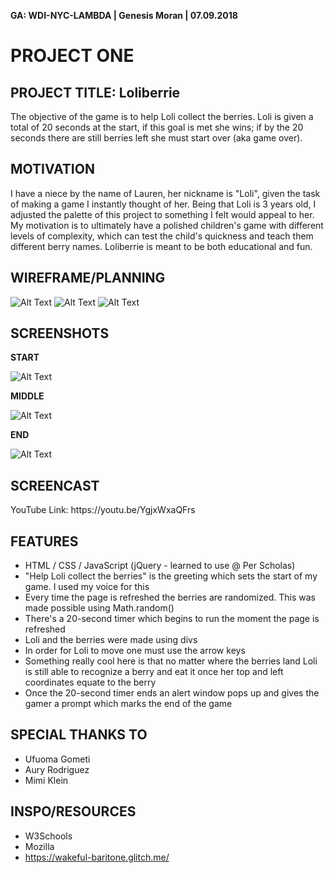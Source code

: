 **GA: WDI-NYC-LAMBDA | Genesis Moran | 07.09.2018**

# PROJECT ONE

## PROJECT TITLE: Loliberrie
<p>The objective of the game is to help Loli collect the berries. Loli is given a total of 20 seconds at the start, if this goal is met she wins; if by the 20 seconds there are still berries left she must start over (aka game over).</p>

## MOTIVATION
<p>I have a niece by the name of Lauren, her nickname is "Loli", given the task of making a game I instantly thought of her. Being that Loli is 3 years old, I adjusted the palette of this project to something I felt would appeal to her. My motivation is to ultimately have a polished children's game with different levels of complexity, which can test the child's quickness and teach them different berry names. Loliberrie is meant to be both educational and fun.</p>

## WIREFRAME/PLANNING
![Alt Text](https://github.com/genesisMoran/project_one/blob/master/README_planning/genesisMoran_1.jpeg)
![Alt Text](https://github.com/genesisMoran/project_one/blob/master/README_planning/genesisMoran_2.jpeg)
![Alt Text](https://github.com/genesisMoran/project_one/blob/master/README_planning/gM_online-whiteboard.png)

## SCREENSHOTS
**START**

![Alt Text](https://github.com/genesisMoran/project_one/blob/master/README_planning/one.png)

**MIDDLE**

![Alt Text](https://github.com/genesisMoran/project_one/blob/master/README_planning/two.png)

**END**

![Alt Text](https://github.com/genesisMoran/project_one/blob/master/README_planning/three.png)

## SCREENCAST
<p>YouTube Link: https://youtu.be/YgjxWxaQFrs </p>

## FEATURES
- HTML / CSS / JavaScript (jQuery - learned to use @ Per Scholas)
- "Help Loli collect the berries" is the greeting which sets the start of my game. I used my voice for this
- Every time the page is refreshed the berries are randomized. This was made possible using Math.random()
- There's a 20-second timer which begins to run the moment the page is refreshed
- Loli and the berries were made using divs
- In order for Loli to move one must use the arrow keys
- Something really cool here is that no matter where the berries land Loli is still able to recognize a berry and eat it once her top and left coordinates equate to the berry
- Once the 20-second timer ends an alert window pops up and gives the gamer a prompt which marks the end of the game

## SPECIAL THANKS TO
- Ufuoma Gometi
- Aury Rodriguez
- Mimi Klein

## INSPO/RESOURCES
- W3Schools
- Mozilla
- https://wakeful-baritone.glitch.me/
